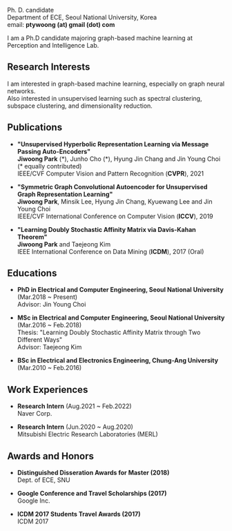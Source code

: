 Ph. D. candidate  
Department of ECE, Seoul National University, Korea  
email: **ptywoong (at) gmail (dot) com**  

I am a Ph.D candidate majoring graph-based machine learning at Perception and Intelligence Lab.

## Research Interests

I am interested in graph-based machine learning, especially on graph neural networks.  
Also interested in unsupervised learning such as spectral clustering, subspace clustering, and dimensionality reduction.

## Publications

* **"Unsupervised Hyperbolic Representation Learning via Message Passing Auto-Encoders"**  
**Jiwoong Park** (\*), Junho Cho (\*), Hyung Jin Chang and Jin Young Choi (* equally contributed)  
IEEE/CVF Computer Vision and Pattern Recognition (**CVPR**), 2021

* **"Symmetric Graph Convolutional Autoencoder for Unsupervised Graph Representation Learning"**  
**Jiwoong Park**, Minsik Lee, Hyung Jin Chang, Kyuewang Lee and Jin Young Choi  
IEEE/CVF International Conference on Computer Vision (**ICCV**), 2019 

* **"Learning Doubly Stochastic Affinity Matrix via Davis-Kahan Theorem"**  
**Jiwoong Park** and Taejeong Kim    
IEEE International Conference on Data Mining (**ICDM**), 2017 (Oral)

## Educations

* **PhD in Electrical and Computer Engineering, Seoul National University** (Mar.2018 ~ Present)  
Advisor: Jin Young Choi

* **MSc in Electrical and Computer Engineering, Seoul National University** (Mar.2016 ~ Feb.2018)  
Thesis: "Learning Doubly Stochastic Affinity Matrix through Two Different Ways"  
Advisor: Taejeong Kim

* **BSc in Electrical and Electronics Engineering, Chung-Ang University** (Mar.2010 ~ Feb.2016)

## Work Experiences
* **Research Intern** (Aug.2021 ~ Feb.2022)  
Naver Corp. 

* **Research Intern** (Jun.2020 ~ Aug.2020)  
Mitsubishi Electric Research Laboratories (MERL)

## Awards and Honors

* **Distinguished Disseration Awards for Master (2018)**  
Dept. of ECE, SNU  

* **Google Conference and Travel Scholarships (2017)**  
Google Inc.

* **ICDM 2017 Students Travel Awards (2017)**  
ICDM 2017
